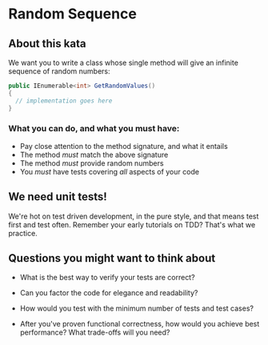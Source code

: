 # Random Sequence

## About this kata

We want you to write a class whose single method will give an infinite sequence of random numbers:

```csharp
public IEnumerable<int> GetRandomValues()
{
  // implementation goes here
}

```

### What you can do, and what you must have:

- Pay close attention to the method signature, and what it entails
- The method *must* match the above signature
- The method *must* provide random numbers
- You *must* have tests covering *all* aspects of your code

## We need unit tests!

We're hot on test driven development, in the pure style, and that means test first and test often. Remember your early tutorials on TDD? That's what we practice.

## Questions you might want to think about

* What is the best way to verify your tests are correct?

* Can you factor the code for elegance and readability?

* How would you test with the minimum number of tests and test cases?

* After you've proven functional correctness, how would you achieve best performance? What trade-offs will you need?


